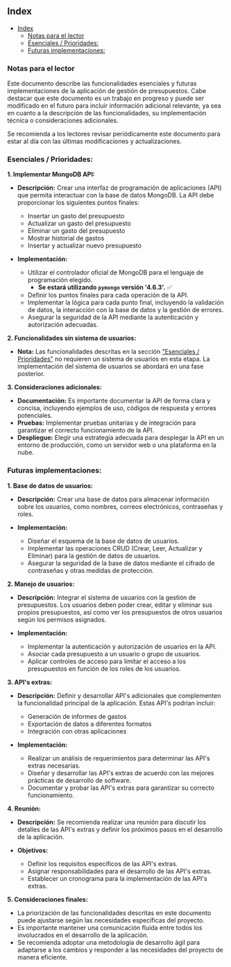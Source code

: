 ## Index

- [Index](#index)
  - [Notas para el lector](#notas-para-el-lector)
  - [Esenciales / Prioridades:](#esenciales--prioridades)
  - [Futuras implementaciones:](#futuras-implementaciones)

### Notas para el lector

Este documento describe las funcionalidades esenciales y futuras implementaciones de la aplicación de gestión de presupuestos. Cabe destacar que este documento es un trabajo en progreso y puede ser modificado en el futuro para incluir información adicional relevante, ya sea en cuanto a la descripción de las funcionalidades, su implementación técnica o consideraciones adicionales.

Se recomienda a los lectores revisar periódicamente este documento para estar al día con las últimas modificaciones y actualizaciones.

### Esenciales / Prioridades:

**1. Implementar MongoDB API:**

- **Descripción:** Crear una interfaz de programación de aplicaciones (API) que permita interactuar con la base de datos MongoDB. La API debe proporcionar los siguientes puntos finales:

  - Insertar un gasto del presupuesto
  - Actualizar un gasto del presupuesto
  - Eliminar un gasto del presupuesto
  - Mostrar historial de gastos
  - Insertar y actualizar nuevo presupuesto

- **Implementación:**
  - Utilizar el controlador oficial de MongoDB para el lenguaje de programación elegido.
    - **Se estará utilizando `pymongo` versión '4.6.3'.** ✅
  - Definir los puntos finales para cada operación de la API.
  - Implementar la lógica para cada punto final, incluyendo la validación de datos, la interacción con la base de datos y la gestión de errores.
  - Asegurar la seguridad de la API mediante la autenticación y autorización adecuadas.

**2. Funcionalidades sin sistema de usuarios:**

- **Nota:** Las funcionalidades descritas en la sección ["Esenciales / Prioridades"](#esenciales--prioridades) no requieren un sistema de usuarios en esta etapa. La implementación del sistema de usuarios se abordará en una fase posterior.

**3. Consideraciones adicionales:**

- **Documentación:** Es importante documentar la API de forma clara y concisa, incluyendo ejemplos de uso, códigos de respuesta y errores potenciales.
- **Pruebas:** Implementar pruebas unitarias y de integración para garantizar el correcto funcionamiento de la API.
- **Despliegue:** Elegir una estrategia adecuada para desplegar la API en un entorno de producción, como un servidor web o una plataforma en la nube.

### Futuras implementaciones:

**1. Base de datos de usuarios:**

- **Descripción:** Crear una base de datos para almacenar información sobre los usuarios, como nombres, correos electrónicos, contraseñas y roles.

- **Implementación:**
  - Diseñar el esquema de la base de datos de usuarios.
  - Implementar las operaciones CRUD (Crear, Leer, Actualizar y Eliminar) para la gestión de datos de usuarios.
  - Asegurar la seguridad de la base de datos mediante el cifrado de contraseñas y otras medidas de protección.

**2. Manejo de usuarios:**

- **Descripción:** Integrar el sistema de usuarios con la gestión de presupuestos. Los usuarios deben poder crear, editar y eliminar sus propios presupuestos, así como ver los presupuestos de otros usuarios según los permisos asignados.

- **Implementación:**
  - Implementar la autenticación y autorización de usuarios en la API.
  - Asociar cada presupuesto a un usuario o grupo de usuarios.
  - Aplicar controles de acceso para limitar el acceso a los presupuestos en función de los roles de los usuarios.

**3. API's extras:**

- **Descripción:** Definir y desarrollar API's adicionales que complementen la funcionalidad principal de la aplicación. Estas API's podrían incluir:

  - Generación de informes de gastos
  - Exportación de datos a diferentes formatos
  - Integración con otras aplicaciones

- **Implementación:**
  - Realizar un análisis de requerimientos para determinar las API's extras necesarias.
  - Diseñar y desarrollar las API's extras de acuerdo con las mejores prácticas de desarrollo de software.
  - Documentar y probar las API's extras para garantizar su correcto funcionamiento.

**4. Reunión:**

- **Descripción:** Se recomienda realizar una reunión para discutir los detalles de las API's extras y definir los próximos pasos en el desarrollo de la aplicación.

- **Objetivos:**
  - Definir los requisitos específicos de las API's extras.
  - Asignar responsabilidades para el desarrollo de las API's extras.
  - Establecer un cronograma para la implementación de las API's extras.

**5. Consideraciones finales:**

- La priorización de las funcionalidades descritas en este documento puede ajustarse según las necesidades específicas del proyecto.
- Es importante mantener una comunicación fluida entre todos los involucrados en el desarrollo de la aplicación.
- Se recomienda adoptar una metodología de desarrollo ágil para adaptarse a los cambios y responder a las necesidades del proyecto de manera eficiente.
